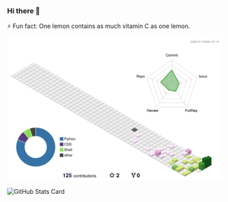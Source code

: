 ### Hi there 👋
⚡ Fun fact: One lemon contains as much vitamin C as one lemon.

![](./profile-3d-contrib/profile-season-animate.svg)

![GitHub Stats Card](https://github-readme-stats.vercel.app/api?username=urasakikeisuke)
